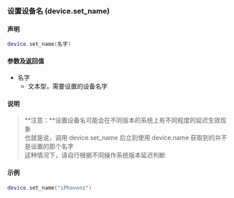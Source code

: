 ### 设置设备名 \(**device\.set\_name**\)


#### 声明
```lua
device.set_name(名字)
```


#### 参数及返回值  
- 名字
    - 文本型，需要设置的设备名字


#### 说明
> **注意：**设置设备名可能会在不同版本的系统上有不同程度的延迟生效现象  
> 也就是说，调用 device\.set\_name 后立刻使用 device\.name 获取到的并不是设置的那个名字  
> 这种情况下，请自行根据不同操作系统版本延迟判断  


#### 示例  
```lua
device.set_name("iPhavonz")
```

